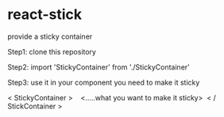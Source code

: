 # react-stick
provide a sticky container

Step1:
  clone this repository

Step2:
  import 'StickyContainer' from './StickyContainer'

Step3:
  use it in your component you need to make it sticky
  
 < StickyContainer >
    <.....what you want to make it sticky>
  < / StickContainer >
